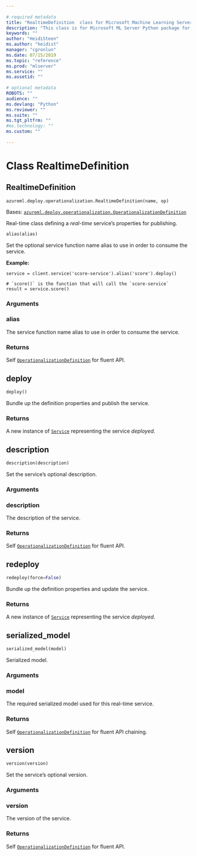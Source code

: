 ```yaml
--- 
 
# required metadata 
title: "RealtimeDefinition  class for Microsoft Machine Learning Server"
description: "This class is for Microsoft ML Server Python package for managing web services." 
keywords: "" 
author: "HeidiSteen" 
ms.author: "heidist"
manager: "cgronlun" 
ms.date: 07/15/2019 
ms.topic: "reference" 
ms.prod: "mlserver" 
ms.service: "" 
ms.assetid: "" 
 
# optional metadata 
ROBOTS: "" 
audience: "" 
ms.devlang: "Python" 
ms.reviewer: "" 
ms.suite: "" 
ms.tgt_pltfrm: "" 
#ms.technology: "" 
ms.custom: "" 
 
---
```


# Class RealtimeDefinition


## RealtimeDefinition



```
azureml.deploy.operationalization.RealtimeDefinition(name, op)
```




Bases: [`azureml.deploy.operationalization.OperationalizationDefinition`](operationalization-definition.md)

Real-time class defining a *real-time* service’s properties for publishing.



```python
alias(alias)
```




Set the optional service function name alias to use in order to consume
the service.

**Example:**



```
service = client.service('score-service').alias('score').deploy()

# `score()` is the function that will call the `score-service`
result = service.score()
```



### Arguments


### alias

The service function name alias to use in order to consume
the service.


### Returns

Self [`OperationalizationDefinition`](operationalization-definition.md) for fluent API.



## deploy

```python
deploy()
```




Bundle up the definition properties and publish the service.


### Returns

A new instance of [`Service`](service.md) representing the
service *deployed*.



## description

```python
description(description)
```




Set the service’s optional description.


### Arguments


### description

The description of the service.


### Returns

Self [`OperationalizationDefinition`](operationalization-definition.md) for fluent API.



## redeploy

```python
redeploy(force=False)
```




Bundle up the definition properties and update the service.


### Returns

A new instance of [`Service`](service.md) representing the
service *deployed*.



## serialized_model

```python
serialized_model(model)
```




Serialized model.


### Arguments


### model

The required serialized model used for this real-time
service.


### Returns

Self [`OperationalizationDefinition`](operationalization-definition.md) for fluent API
chaining.



## version

```python
version(version)
```




Set the service’s optional version.


### Arguments


### version

The version of the service.


### Returns

Self [`OperationalizationDefinition`](operationalization-definition.md) for fluent API.
